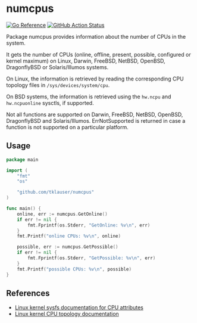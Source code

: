 # numcpus

[![Go Reference](https://pkg.go.dev/badge/github.com/tklauser/numcpus.svg)](https://pkg.go.dev/github.com/tklauser/numcpus)
[![GitHub Action Status](https://github.com/tklauser/numcpus/workflows/Tests/badge.svg)](https://github.com/tklauser/numcpus/actions?query=workflow%3ATests)

Package numcpus provides information about the number of CPUs in the system.

It gets the number of CPUs (online, offline, present, possible, configured or
kernel maximum) on Linux, Darwin, FreeBSD, NetBSD, OpenBSD, DragonflyBSD or
Solaris/Illumos systems.

On Linux, the information is retrieved by reading the corresponding CPU
topology files in `/sys/devices/system/cpu`.

On BSD systems, the information is retrieved using the `hw.ncpu` and
`hw.ncpuonline` sysctls, if supported.

Not all functions are supported on Darwin, FreeBSD, NetBSD, OpenBSD,
DragonflyBSD and Solaris/Illumos. ErrNotSupported is returned in case a
function is not supported on a particular platform.

## Usage

```Go
package main

import (
	"fmt"
	"os"

	"github.com/tklauser/numcpus"
)

func main() {
	online, err := numcpus.GetOnline()
	if err != nil {
		fmt.Fprintf(os.Stderr, "GetOnline: %v\n", err)
	}
	fmt.Printf("online CPUs: %v\n", online)

	possible, err := numcpus.GetPossible()
	if err != nil {
		fmt.Fprintf(os.Stderr, "GetPossible: %v\n", err)
	}
	fmt.Printf("possible CPUs: %v\n", possible)
}
```

## References

- [Linux kernel sysfs documentation for CPU attributes](https://www.kernel.org/doc/Documentation/ABI/testing/sysfs-devices-system-cpu)
- [Linux kernel CPU topology documentation](https://www.kernel.org/doc/Documentation/cputopology.txt)
